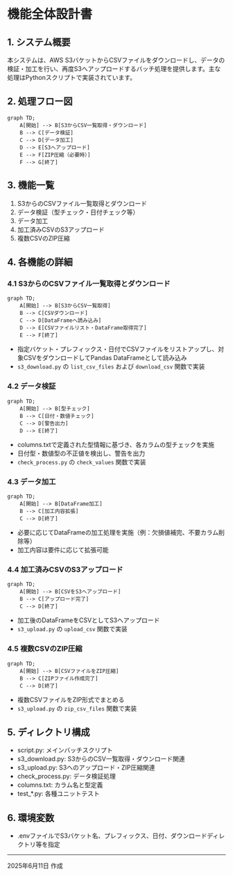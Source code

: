 # 機能全体設計書

## 1. システム概要
本システムは、AWS S3バケットからCSVファイルをダウンロードし、データの検証・加工を行い、再度S3へアップロードするバッチ処理を提供します。主な処理はPythonスクリプトで実装されています。

## 2. 処理フロー図

```mermaid
graph TD;
    A[開始] --> B[S3からCSV一覧取得・ダウンロード]
    B --> C[データ検証]
    C --> D[データ加工]
    D --> E[S3へアップロード]
    E --> F[ZIP圧縮（必要時）]
    F --> G[終了]
```

## 3. 機能一覧
1. S3からのCSVファイル一覧取得とダウンロード
2. データ検証（型チェック・日付チェック等）
3. データ加工
4. 加工済みCSVのS3アップロード
5. 複数CSVのZIP圧縮

## 4. 各機能の詳細
### 4.1 S3からのCSVファイル一覧取得とダウンロード
```mermaid
graph TD;
    A[開始] --> B[S3からCSV一覧取得]
    B --> C[CSVダウンロード]
    C --> D[DataFrameへ読み込み]
    D --> E[CSVファイルリスト・DataFrame取得完了]
    E --> F[終了]
```
- 指定バケット・プレフィックス・日付でCSVファイルをリストアップし、対象CSVをダウンロードしてPandas DataFrameとして読み込み
- `s3_download.py` の `list_csv_files` および `download_csv` 関数で実装

### 4.2 データ検証
```mermaid
graph TD;
    A[開始] --> B[型チェック]
    B --> C[日付・数値チェック]
    C --> D[警告出力]
    D --> E[終了]
```
- columns.txtで定義された型情報に基づき、各カラムの型チェックを実施
- 日付型・数値型の不正値を検出し、警告を出力
- `check_process.py` の `check_values` 関数で実装

### 4.3 データ加工
```mermaid
graph TD;
    A[開始] --> B[DataFrame加工]
    B --> C[加工内容拡張]
    C --> D[終了]
```
- 必要に応じてDataFrameの加工処理を実施（例：欠損値補完、不要カラム削除等）
- 加工内容は要件に応じて拡張可能

### 4.4 加工済みCSVのS3アップロード
```mermaid
graph TD;
    A[開始] --> B[CSVをS3へアップロード]
    B --> C[アップロード完了]
    C --> D[終了]
```
- 加工後のDataFrameをCSVとしてS3へアップロード
- `s3_upload.py` の `upload_csv` 関数で実装


### 4.5 複数CSVのZIP圧縮
```mermaid
graph TD;
    A[開始] --> B[CSVファイルをZIP圧縮]
    B --> C[ZIPファイル作成完了]
    C --> D[終了]
```
- 複数CSVファイルをZIP形式でまとめる
- `s3_upload.py` の `zip_csv_files` 関数で実装

## 5. ディレクトリ構成
- script.py: メインバッチスクリプト
- s3_download.py: S3からのCSV一覧取得・ダウンロード関連
- s3_upload.py: S3へのアップロード・ZIP圧縮関連
- check_process.py: データ検証処理
- columns.txt: カラム名と型定義
- test_*.py: 各種ユニットテスト

## 6. 環境変数
- .envファイルでS3バケット名、プレフィックス、日付、ダウンロードディレクトリ等を指定

---
2025年6月11日 作成
